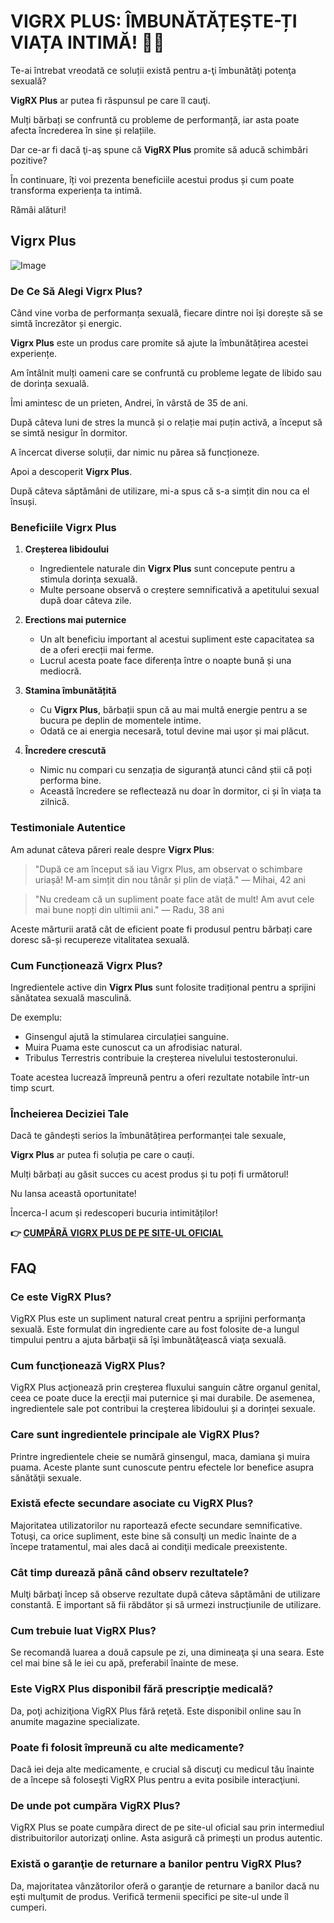 # VIGRX PLUS: ÎMBUNĂTĂȚEȘTE-ȚI VIAȚA INTIMĂ! 💪✨

Te-ai întrebat vreodată ce soluții există pentru a-ţi îmbunătăţi potenţa sexuală? 

**VigRX Plus** ar putea fi răspunsul pe care îl cauţi. 

Mulți bărbați se confruntă cu probleme de performanță, iar asta poate afecta încrederea în sine și relațiile. 

Dar ce-ar fi dacă ţi-aş spune că **VigRX Plus** promite să aducă schimbări pozitive? 

În continuare, îți voi prezenta beneficiile acestui produs și cum poate transforma experiența ta intimă. 

Rămâi alături!

## Vigrx Plus

![Image](https://www2.sellhealth.com/63/vigrxplus_box_facingleft_withpills_lg.jpg)

### De Ce Să Alegi Vigrx Plus?

Când vine vorba de performanța sexuală, fiecare dintre noi își dorește să se simtă încrezător și energic. 

**Vigrx Plus** este un produs care promite să ajute la îmbunătățirea acestei experiențe.

Am întâlnit mulți oameni care se confruntă cu probleme legate de libido sau de dorința sexuală. 

Îmi amintesc de un prieten, Andrei, în vârstă de 35 de ani. 

După câteva luni de stres la muncă și o relație mai puțin activă, a început să se simtă nesigur în dormitor. 

A încercat diverse soluții, dar nimic nu părea să funcționeze.

Apoi a descoperit **Vigrx Plus**.

După câteva săptămâni de utilizare, mi-a spus că s-a simțit din nou ca el însuși.

### Beneficiile Vigrx Plus

1. **Creșterea libidoului**
   - Ingredientele naturale din **Vigrx Plus** sunt concepute pentru a stimula dorința sexuală.
   - Multe persoane observă o creștere semnificativă a apetitului sexual după doar câteva zile.

2. **Erections mai puternice**
   - Un alt beneficiu important al acestui supliment este capacitatea sa de a oferi erecții mai ferme.
   - Lucrul acesta poate face diferența între o noapte bună și una mediocră.

3. **Stamina îmbunătățită**
   - Cu **Vigrx Plus**, bărbații spun că au mai multă energie pentru a se bucura pe deplin de momentele intime.
   - Odată ce ai energia necesară, totul devine mai ușor și mai plăcut.

4. **Încredere crescută**
   - Nimic nu compari cu senzația de siguranță atunci când știi că poți performa bine.
   - Această încredere se reflectează nu doar în dormitor, ci și în viața ta zilnică.

### Testimoniale Autentice

Am adunat câteva păreri reale despre **Vigrx Plus**:

> "După ce am început să iau Vigrx Plus, am observat o schimbare uriașă! 
> M-am simțit din nou tânăr și plin de viață." 
> — Mihai, 42 ani

> "Nu credeam că un supliment poate face atât de mult! 
> Am avut cele mai bune nopți din ultimii ani." 
> — Radu, 38 ani

Aceste mărturii arată cât de eficient poate fi produsul pentru bărbați care doresc să-și recupereze vitalitatea sexuală.

### Cum Funcționează Vigrx Plus?

Ingredientele active din **Vigrx Plus** sunt folosite tradițional pentru a sprijini sănătatea sexuală masculină. 

De exemplu:

- Ginsengul ajută la stimularea circulației sanguine.
- Muira Puama este cunoscut ca un afrodisiac natural.
- Tribulus Terrestris contribuie la creșterea nivelului testosteronului.

Toate acestea lucrează împreună pentru a oferi rezultate notabile într-un timp scurt.

### Încheierea Deciziei Tale

Dacă te gândești serios la îmbunătățirea performanței tale sexuale,

**Vigrx Plus** ar putea fi soluția pe care o cauți.

Mulți bărbați au găsit succes cu acest produs și tu poți fi următorul!

Nu lansa această oportunitate!

Încerca-l acum și redescoperi bucuria intimităților!



**👉 [CUMPĂRĂ VIGRX PLUS DE PE SITE-UL OFICIAL](https://gchaffi.com/0VTayEZM)**

## FAQ

### Ce este VigRX Plus?
VigRX Plus este un supliment natural creat pentru a sprijini performanţa sexuală. Este formulat din ingrediente care au fost folosite de-a lungul timpului pentru a ajuta bărbaţii să îşi îmbunătăţească viaţa sexuală.

### Cum funcţionează VigRX Plus?
VigRX Plus acţionează prin creşterea fluxului sanguin către organul genital, ceea ce poate duce la erecţii mai puternice şi mai durabile. De asemenea, ingredientele sale pot contribui la creşterea libidoului și a dorinței sexuale.

### Care sunt ingredientele principale ale VigRX Plus?
Printre ingredientele cheie se numără ginsengul, maca, damiana şi muira puama. Aceste plante sunt cunoscute pentru efectele lor benefice asupra sănătăţii sexuale.

### Există efecte secundare asociate cu VigRX Plus?
Majoritatea utilizatorilor nu raportează efecte secundare semnificative. Totuşi, ca orice supliment, este bine să consulţi un medic înainte de a începe tratamentul, mai ales dacă ai condiţii medicale preexistente.

### Cât timp durează până când observ rezultatele?
Mulţi bărbaţi încep să observe rezultate după câteva săptămâni de utilizare constantă. E important să fii răbdător și să urmezi instrucțiunile de utilizare.

### Cum trebuie luat VigRX Plus?
Se recomandă luarea a două capsule pe zi, una dimineaţa şi una seara. Este cel mai bine să le iei cu apă, preferabil înainte de mese.

### Este VigRX Plus disponibil fără prescripţie medicală?
Da, poţi achiziţiona VigRX Plus fără reţetă. Este disponibil online sau în anumite magazine specializate.

### Poate fi folosit împreună cu alte medicamente?
Dacă iei deja alte medicamente, e crucial să discuţi cu medicul tău înainte de a începe să foloseşti VigRX Plus pentru a evita posibile interacţiuni.

### De unde pot cumpăra VigRX Plus?
VigRX Plus se poate cumpăra direct de pe site-ul oficial sau prin intermediul distribuitorilor autorizaţi online. Asta asigură că primeşti un produs autentic.

### Există o garanţie de returnare a banilor pentru VigRX Plus?
Da, majoritatea vânzătorilor oferă o garanţie de returnare a banilor dacă nu eşti mulţumit de produs. Verifică termenii specifici pe site-ul unde îl cumperi.